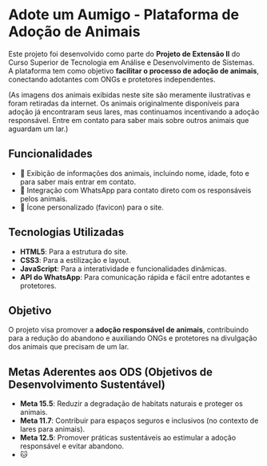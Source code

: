 # Adote um Aumigo - Plataforma de Adoção de Animais

Este projeto foi desenvolvido como parte do **Projeto de Extensão II** do Curso Superior de Tecnologia em Análise e Desenvolvimento de Sistemas. A plataforma tem como objetivo **facilitar o processo de adoção de animais**, conectando adotantes com ONGs e protetores independentes.

(As imagens dos animais exibidas neste site são meramente ilustrativas e foram retiradas da internet. Os animais originalmente disponíveis para adoção já encontraram seus lares, mas continuamos incentivando a adoção responsável. Entre em contato para saber mais sobre outros animais que aguardam um lar.)

## Funcionalidades
- 🐾 Exibição de informações dos animais, incluindo nome, idade, foto e para saber mais entrar em contato.
- 📲 Integração com WhatsApp para contato direto com os responsáveis pelos animais.
- 🎨 Ícone personalizado (favicon) para o site.

## Tecnologias Utilizadas
- **HTML5**: Para a estrutura do site.
- **CSS3**: Para a estilização e layout.
- **JavaScript**: Para a interatividade e funcionalidades dinâmicas.
- **API do WhatsApp**: Para comunicação rápida e fácil entre adotantes e protetores.

## Objetivo
O projeto visa promover a **adoção responsável de animais**, contribuindo para a redução do abandono e auxiliando ONGs e protetores na divulgação dos animais que precisam de um lar.

## Metas Aderentes aos ODS (Objetivos de Desenvolvimento Sustentável)
- **Meta 15.5**: Reduzir a degradação de habitats naturais e proteger os animais.
- **Meta 11.7**: Contribuir para espaços seguros e inclusivos (no contexto de lares para animais).
- **Meta 12.5**: Promover práticas sustentáveis ao estimular a adoção responsável e evitar abandono.
- 🐱
